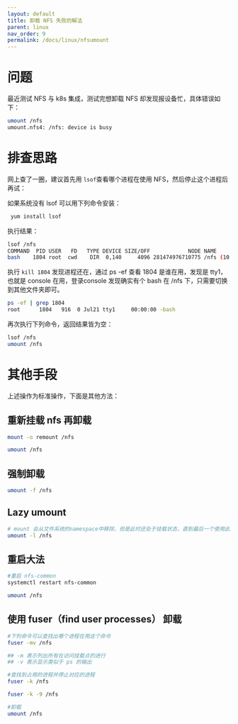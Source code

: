 ```yaml
---
layout: default
title: 卸载 NFS 失败的解法
parent: linux
nav_order: 9
permalink: /docs/linux/nfsumount
---
```




# 问题

最近测试 NFS 与 k8s 集成，测试完想卸载 NFS 却发现报设备忙，具体错误如下：

```bash
umount /nfs
umount.nfs4: /nfs: device is busy
```



# 排查思路

网上查了一圈，建议首先用 `lsof`查看哪个进程在使用 NFS，然后停止这个进程后再试：

如果系统没有 lsof 可以用下列命令安装：

```bash
 yum install lsof
```

执行结果：

```bash
lsof /nfs
COMMAND  PID USER   FD   TYPE DEVICE SIZE/OFF            NODE NAME
bash    1804 root  cwd    DIR  0,140     4096 281474976710775 /nfs (10.10.50.2:/nfs)
```



执行 `kill 1804` 发现进程还在，通过 ps -ef 查看 1804 是谁在用，发现是 tty1，也就是 console 在用，登录console 发现确实有个 bash 在 /nfs 下，只需要切换到其他文件夹即可。

```bash
ps -ef | grep 1804
root      1804   916  0 Jul21 tty1     00:00:00 -bash
```

再次执行下列命令，返回结果皆为空：

```bash
lsof /nfs
umount /nfs
```



# 其他手段

上述操作为标准操作，下面是其他方法：

## 重新挂载 nfs 再卸载

```bash
mount -o remount /nfs

umount /nfs
```



## 强制卸载

```bash
umount -f /nfs
```



## Lazy umount

```bash
# mount 会从文件系统的namespace中移除，但是此时还处于挂载状态，直到最后一个使用此挂载点的进程退出，才会完成卸载。
umount -l /nfs
```



## 重启大法

```bash
#重启 nfs-common
systemctl restart nfs-common

umount /nfs
```



## 使用 fuser（find user processes） 卸载

```bash
#下列命令可以查找出哪个进程在用这个命令
fuser -mv /nfs

## -m 表示列出所有在访问挂载点的进行
## -v 表示显示类似于 ps 的输出

#查找到占用的进程并停止对应的进程
fuser -k /nfs

fuser -k -9 /nfs

#卸载
umount /nfs
```

